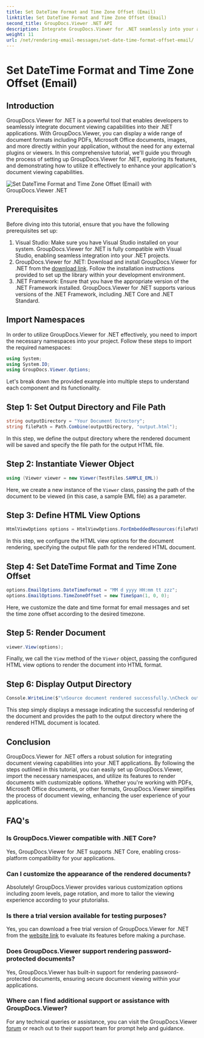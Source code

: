 ```yaml
---
title: Set DateTime Format and Time Zone Offset (Email)
linktitle: Set DateTime Format and Time Zone Offset (Email)
second_title: GroupDocs.Viewer .NET API
description: Integrate GroupDocs.Viewer for .NET seamlessly into your applications for powerful document viewing capabilities. Enhance user experience with customizable options.
weight: 11
url: /net/rendering-email-messages/set-date-time-format-offset-email/
---
```


# Set DateTime Format and Time Zone Offset (Email)


## Introduction
GroupDocs.Viewer for .NET is a powerful tool that enables developers to seamlessly integrate document viewing capabilities into their .NET applications. With GroupDocs.Viewer, you can display a wide range of document formats including PDFs, Microsoft Office documents, images, and more directly within your application, without the need for any external plugins or viewers. In this comprehensive tutorial, we'll guide you through the process of setting up GroupDocs.Viewer for .NET, exploring its features, and demonstrating how to utilize it effectively to enhance your application's document viewing capabilities.

![Set DateTime Format and Time Zone Offset (Email) with GroupDocs.Viewer .NET](/viewer/rendering-email-messages/set-date-time-format-and-time-zone-offset.png)

## Prerequisites
Before diving into this tutorial, ensure that you have the following prerequisites set up:
1. Visual Studio: Make sure you have Visual Studio installed on your system. GroupDocs.Viewer for .NET is fully compatible with Visual Studio, enabling seamless integration into your .NET projects.
2. GroupDocs.Viewer for .NET: Download and install GroupDocs.Viewer for .NET from the [download link](https://releases.groupdocs.com/viewer/net/). Follow the installation instructions provided to set up the library within your development environment.
3. .NET Framework: Ensure that you have the appropriate version of the .NET Framework installed. GroupDocs.Viewer for .NET supports various versions of the .NET Framework, including .NET Core and .NET Standard.

## Import Namespaces
In order to utilize GroupDocs.Viewer for .NET effectively, you need to import the necessary namespaces into your project. Follow these steps to import the required namespaces:

```csharp
using System;
using System.IO;
using GroupDocs.Viewer.Options;
```


Let's break down the provided example into multiple steps to understand each component and its functionality.
## Step 1: Set Output Directory and File Path
```csharp
string outputDirectory = "Your Document Directory";
string filePath = Path.Combine(outputDirectory, "output.html");
```
In this step, we define the output directory where the rendered document will be saved and specify the file path for the output HTML file.
## Step 2: Instantiate Viewer Object
```csharp
using (Viewer viewer = new Viewer(TestFiles.SAMPLE_EML))
```
Here, we create a new instance of the `Viewer` class, passing the path of the document to be viewed (in this case, a sample EML file) as a parameter.
## Step 3: Define HTML View Options
```csharp
HtmlViewOptions options = HtmlViewOptions.ForEmbeddedResources(filePath);
```
In this step, we configure the HTML view options for the document rendering, specifying the output file path for the rendered HTML document.
## Step 4: Set DateTime Format and Time Zone Offset
```csharp
options.EmailOptions.DateTimeFormat = "MM d yyyy HH:mm tt zzz";
options.EmailOptions.TimeZoneOffset = new TimeSpan(1, 0, 0);
```
Here, we customize the date and time format for email messages and set the time zone offset according to the desired timezone.
## Step 5: Render Document
```csharp
viewer.View(options);
```
Finally, we call the `View` method of the `Viewer` object, passing the configured HTML view options to render the document into HTML format.
## Step 6: Display Output Directory
```csharp
Console.WriteLine($"\nSource document rendered successfully.\nCheck output in {outputDirectory}.");
```
This step simply displays a message indicating the successful rendering of the document and provides the path to the output directory where the rendered HTML document is located.

## Conclusion
GroupDocs.Viewer for .NET offers a robust solution for integrating document viewing capabilities into your .NET applications. By following the steps outlined in this tutorial, you can easily set up GroupDocs.Viewer, import the necessary namespaces, and utilize its features to render documents with customizable options. Whether you're working with PDFs, Microsoft Office documents, or other formats, GroupDocs.Viewer simplifies the process of document viewing, enhancing the user experience of your applications.
## FAQ's
### Is GroupDocs.Viewer compatible with .NET Core?
Yes, GroupDocs.Viewer for .NET supports .NET Core, enabling cross-platform compatibility for your applications.
### Can I customize the appearance of the rendered documents?
Absolutely! GroupDocs.Viewer provides various customization options including zoom levels, page rotation, and more to tailor the viewing experience according to your ptutorialss.
### Is there a trial version available for testing purposes?
Yes, you can download a free trial version of GroupDocs.Viewer for .NET from the [website link](https://releases.groupdocs.com/viewer/net/) to evaluate its features before making a purchase.
### Does GroupDocs.Viewer support rendering password-protected documents?
Yes, GroupDocs.Viewer has built-in support for rendering password-protected documents, ensuring secure document viewing within your applications.
### Where can I find additional support or assistance with GroupDocs.Viewer?
For any technical queries or assistance, you can visit the GroupDocs.Viewer [forum](https://forum.groupdocs.com/c/viewer/9) or reach out to their support team for prompt help and guidance.
